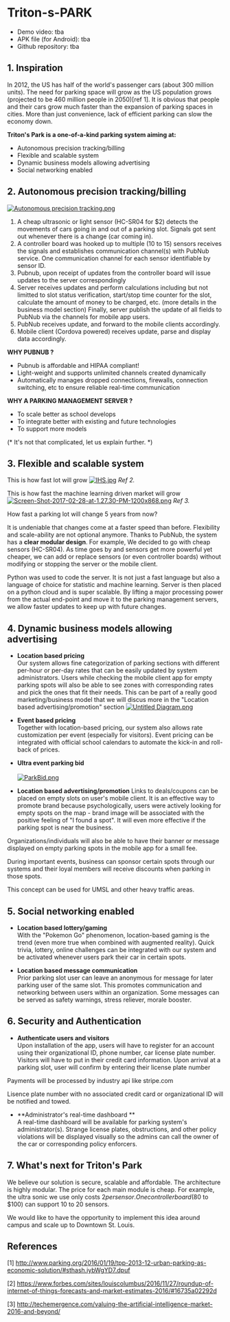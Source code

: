 # Triton-s-PARK
* Demo video: tba
* APK file (for Android): tba
* Github repository: tba

## 1. Inspiration

In 2012, the US has half of the world's passenger cars (about 300 million units). The need for parking space will grow as the US population grows (projected to be 460 million people in 2050)[ref 1]. It is obvious that people and their cars grow much faster than the expansion of parking spaces in cities. More than just convenience, lack of efficient parking can slow the economy down.

**Triton's Park is a one-of-a-kind parking system aiming at:**
+ Autonomous precision tracking/billing
+ Flexible and scalable system
+ Dynamic business models allowing advertising
+ Social networking enabled

## 2. Autonomous precision tracking/billing

[![Autonomous precision tracking.png](https://s28.postimg.org/nxh3ysh19/Autonomous_precision_tracking.png)](https://postimg.org/image/im27e2uyh/)

1. A cheap ultrasonic or light sensor (HC-SR04 for $2) detects the movements of cars going in and out of a parking slot. Signals got sent out whenever there is a change (car coming in).
2. A controller board was hooked up to multiple (10 to 15) sensors receives the signals and establishes communication channel(s) with PubNub service. One communication channel for each sensor identifiable by sensor ID.
3. Pubnub, upon receipt of updates from the controller board will issue updates to the server correspondingly
4. Server receives updates and perform calculations including but not limitted to slot status verification, start/stop time counter for the slot, calculate the amount of money to be charged, etc. (more details in the business model section) Finally, server publish the update of all fields to PubNub via the channels for mobile app users.
5. PubNub receives update, and forward to the mobile clients accordingly.
6. Mobile client (Cordova powered) receives update, parse and display data accordingly. 

**WHY PUBNUB ?**
+ Pubnub is affordable and HIPAA compliant!
+ Light-weight and supports unlimited channels created dynamically
+ Automatically manages dropped connections, firewalls, connection switching, etc to ensure reliable real-time communication

**WHY A PARKING MANAGEMENT SERVER ?**
+ To scale better as school develops
+ To integrate better with existing and future technologies
+ To support more models

(* It's not that complicated, let us explain further. *)

## 3. Flexible and scalable system

This is how fast Iot will grow
[![IHS.jpg](https://s24.postimg.org/vbl12tcs5/IHS.jpg)](https://postimg.org/image/o8d5n77ch/)
_Ref 2._

This is how fast the machine learning driven market will grow
[![Screen-Shot-2017-02-28-at-1.27.30-PM-1200x868.png](https://s10.postimg.org/4668jjpjt/Screen_Shot_2017_02_28_at_1_27_30_PM_1200x868.png)](https://postimg.org/image/4668jjpjp/)
_Ref 3._

How fast a parking lot will change 5 years from now?

It is undeniable that changes come at a faster speed than before. Flexibility and scale-ability are not optional anymore. Thanks to PubNub, the system has a **clear modular design**. For example, We decided to go with cheap sensors (HC-SR04). As time goes by and sensors get more powerful yet cheaper, we can add or replace sensors (or even controller boards) without modifying or stopping the server or the mobile client.

Python was used to code the server. It is not just a fast language but also a language of choice for statistic and machine learning. Server is then placed on a python cloud and is super scalable.  By lifting a major processing power from the actual end-point and move it to the parking management servers, we allow faster updates to keep up with future changes. 


## 4. Dynamic business models allowing advertising
+ **Location based pricing**<br/>
Our system allows fine categorization of parking sections with different per-hour or per-day rates that can be easily updated by system administrators. Users while checking the mobile client app for empty parking spots will also be able to see zones with corresponding rates and pick the ones that fit their needs. This can be part of a really good marketing/business model that we will discus more in the "Location based advertising/promotion" section
[![Untitled Diagram.png](https://s18.postimg.org/41edm2e7d/Untitled_Diagram.png)](https://postimg.org/image/twy459g11/)

+ **Event based pricing**<br/>
Together with location-based pricing, our system also allows rate customization per event (especially for visitors). Event pricing can be integrated with official school calendars to automate the kick-in and roll-back of prices.

+ **Ultra event parking bid**<br/><br/>
[![ParkBid.png](https://s2.postimg.org/b57soqb49/Park_Bid.png)](https://postimg.org/image/rg7wl1nlx/)

+ **Location based advertising/promotion**
Links to deals/coupons can be placed on empty slots on user's mobile client. It is an effective way to promote brand because psychologically, users were actively looking for empty spots on the map - brand image will be associated with the positive feeling of "I found a spot". It will even more effective if the parking spot is near the business.

Organizations/individuals will also be able to have their banner or message displayed on empty parking spots in the mobile app for a small fee.

During important events, business can sponsor certain spots through our systems and their loyal members will receive discounts when parking in those spots.

This concept can be used for UMSL and other heavy traffic areas.

## 5. Social networking enabled
+ **Location based lottery/gaming** <br/>
With the "Pokemon Go" phenomenon, location-based gaming is the trend (even more true when combined with augmented reality). Quick trivia, lottery, online challenges can be integrated with our system and be activated whenever users park their car in certain spots. 

+ **Location based message communication** <br/>
Prior parking slot user can leave an anonymous for message for later parking user of the same slot. This promotes communication and networking between users within an organization. Some messages can be served as safety warnings, stress reliever, morale booster.

## 6. Security and Authentication
+ **Authenticate users and visitors**<br/>
Upon installation of the app, users will have to register for an account using their organizational ID, phone number, car license plate number. Visitors will have to put in their credit card information. Upon arrival at a parking slot, user will confirm by entering their license plate number

Payments will be processed by industry api like stripe.com

Lisence plate number with no associated credit card or organizational ID will be notified and towed.

+ **Administrator's real-time dashboard **<br/>
A real-time dashboard will be available for parking system's administrator(s). Strange license plates, obstructions, and other policy violations will be displayed visually so the admins can call the owner of the car or corresponding policy enforcers.

## 7. What's next for Triton's Park
We believe our solution is secure, scalable and affordable. The architecture is highly modular. The price for each main module is cheap. For example, the ultra sonic we use only costs $2 per sensor. One controller board ($80 to $100) can support 10 to 20 sensors.

We would like to have the opportunity to implement this idea around campus and scale up to Downtown St. Louis.


## References
[1] http://www.parking.org/2016/01/19/tpp-2013-12-urban-parking-as-economic-solution/#sthash.iybWgYD7.dpuf

[2] https://www.forbes.com/sites/louiscolumbus/2016/11/27/roundup-of-internet-of-things-forecasts-and-market-estimates-2016/#16735a02292d

[3] http://techemergence.com/valuing-the-artificial-intelligence-market-2016-and-beyond/
